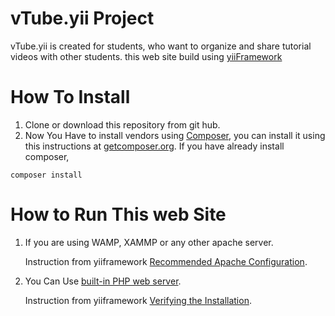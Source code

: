 vTube.yii Project
=================

vTube.yii is created for students, who want to organize and share tutorial videos with other students.
this web site build using [yiiFramework](http://www.yiiframework.com)

How To Install
==============
1. Clone or download this repository from git hub.
2. Now You Have to install vendors using [Composer](http://getcomposer.org/), you can install it using this instructions at [getcomposer.org](http://getcomposer.org/doc/00-intro.md#installation-nix). If you have already install composer,

~~~
composer install
~~~

How to Run This web Site
========================
1. If you are using WAMP, XAMMP or any other apache server.

   Instruction from yiiframework [Recommended Apache Configuration](http://www.yiiframework.com/doc-2.0/guide-start-installation.html#configuring-web-servers).


2. You Can Use [built-in PHP web server](https://secure.php.net/manual/en/features.commandline.webserver.php).

   Instruction from yiiframework [Verifying the Installation](http://www.yiiframework.com/doc-2.0/guide-start-installation.html#verifying-installation).
